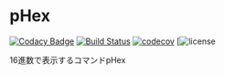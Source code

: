 # pHex
[![Codacy Badge](https://api.codacy.com/project/badge/Grade/c1696d1418ed4f50826a55c4c7b85218)](https://app.codacy.com/app/LeavaTail/pHex?utm_source=github.com&utm_medium=referral&utm_content=LeavaTail/pHex&utm_campaign=Badge_Grade_Dashboard)
[![Build Status](https://travis-ci.org/LeavaTail/pHex.svg?branch=master)](https://travis-ci.org/LeavaTail/pHex)
[![codecov](https://codecov.io/gh/LeavaTail/pHex/branch/master/graph/badge.svg)](https://codecov.io/gh/LeavaTail/pHex)
[![license](https://img.shields.io/github/license/LeavaTail/pHex.svg)

16進数で表示するコマンドpHex
